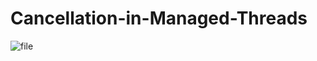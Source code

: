 # Cancellation-in-Managed-Threads

![file](https://github.com/nkuthalomakonco/Cancellation-in-Managed-Threads/assets/118244106/4a5c1188-2498-4f62-bbcb-34e4b0b00670)

